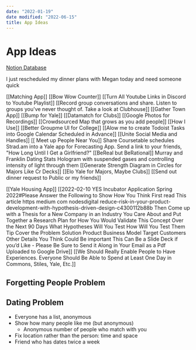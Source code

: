 ```yaml
---
date: "2022-01-19"
date modified: "2022-06-15"
title: App Ideas
---
```


# App Ideas
[Notion Database](https://www.notion.so/b660356eefcd4be78ce8c407bdc975fd?v=adbb772d4def44ccb3a755c7b7e61fbc)

I just rescheduled my dinner plans with Megan today and need someone quick

[[Matching App]]
[[Bow Wow Counter]]
[[Turn All Youtube Links in Discord to Youtube Playlist]]
[[Record group conversations and share. Listen to groups you've never thought of. Take a look at Clubhouse]]
[[Gather Town App]]
[[Bump for Yale]]
[[Datamatch for Clubs]]
[[Google Photos for Recordings]]
[[Crowdsourced Map that grows as you add people]]
[[How I Use]]
[[Better Groupme UI for College]]
[[Alow me to create Todoist Tasks into Google Calendar Scheduled in Advance]]
[[Unite Social Media and Handles]]
[[ Meet up People Near You]]
Share Coursetable schedules
Strad.am into a Yale app for Forecasting App. Send a link to your friends, "How Long Until I Get a Girlfriend?"
[[BeReal but BeRational]]
Murray and Franklin Dating Stats
Hologram with suspended gases and controlling intensity of light through them
[[Generate Strength Diagram in Circles for Majors Like Cr Decks]]
[[Elo Yale for Majors, Maybe Clubs]]
[[Send out dinner request to Public or my friends]]

[[Yale Housing App]]
[[2022-02-10 YES Incubator Application Spring 2022#Please Answer the Following to Show How You Think First read This article https medium com nodesdigital reduce-risk-in-your-product-development-with-hypothesis-driven-design-c4300112b88b Then Come up with a Thesis for a New Company in an Industry You Care About and Put Together a Research Plan for How You Would Validate This Concept Over the Next 90 Days What Hypotheses Will You Test How Will You Test Them Tip Cover the Problem Solution Product Business Model Target Customers Other Details You Think Could Be important This Can Be a Slide Deck if you’d Like - Please Be Sure to Send it Along in Your Email as a Pdf Uploaded to Google Drive]]
[[We Should Really Enable People to Have Experiences. Everyone Should Be Able to Spend at Least One Day in Commons, Stiles, Yale, Etc.]]

## Forgetting People Problem

## Dating Problem
- Everyone has a list, anonymous
- Show how many people like me (but anonymous)
	- Anonymous number of people who match with you
- Fix location rather than the person: time and space
- Friend who has dates twice a week
